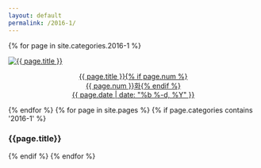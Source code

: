 ```yaml
---
layout: default
permalink: /2016-1/
---
```

{% for page in site.categories.2016-1 %}
<div class="img">
<a href="{{ page.url | prepend: site.baseurl }}">
<img src="{{ page.img }}" alt="{{ page.title }}">
<div class="desc"><p style="text-align: center;">{{ page.title }}{% if page.num %}<br>{{ page.num }}화{% endif %}<br>{{ page.date | date: "%b %-d, %Y" }}</p>
</div></a>
</div>
{% endfor %} 
{% for page in site.pages %}
  {% if page.categories contains '2016-1' %}
    <div class="item">
      <h3>{{page.title}}</h3>
    </div>
  {% endif %}
{% endfor %}